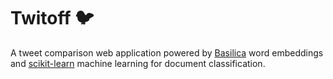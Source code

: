 # Twitoff 🐦

A tweet comparison web application powered by [Basilica](https://www.basilica.ai/) word embeddings and [scikit-learn](https://scikit-learn.org/stable/index.html) machine learning for document classification.
